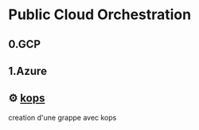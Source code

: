 # Public Cloud Orchestration

## 0.GCP

## 1.Azure


## :gear: [kops](https://kops.sigs.k8s.io)

creation d'une grappe avec kops


